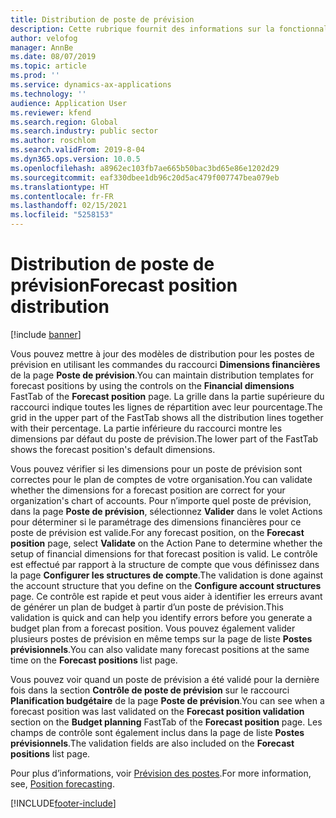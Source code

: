```yaml
---
title: Distribution de poste de prévision
description: Cette rubrique fournit des informations sur la fonctionnalité de budgétisation de poste disponible pour le secteur public.
author: velofog
manager: AnnBe
ms.date: 08/07/2019
ms.topic: article
ms.prod: ''
ms.service: dynamics-ax-applications
ms.technology: ''
audience: Application User
ms.reviewer: kfend
ms.search.region: Global
ms.search.industry: public sector
ms.author: roschlom
ms.search.validFrom: 2019-8-04
ms.dyn365.ops.version: 10.0.5
ms.openlocfilehash: a8962ec103fb7ae665b50bac3bd65e86e1202d29
ms.sourcegitcommit: eaf330dbee1db96c20d5ac479f007747bea079eb
ms.translationtype: HT
ms.contentlocale: fr-FR
ms.lasthandoff: 02/15/2021
ms.locfileid: "5258153"
---
```

# <a name="forecast-position-distribution"></a><span data-ttu-id="f73f4-103">Distribution de poste de prévision</span><span class="sxs-lookup"><span data-stu-id="f73f4-103">Forecast position distribution</span></span> 

[!include [banner](../includes/banner.md)]

 
<span data-ttu-id="f73f4-104">Vous pouvez mettre à jour des modèles de distribution pour les postes de prévision en utilisant les commandes du raccourci **Dimensions financières** de la page **Poste de prévision**.</span><span class="sxs-lookup"><span data-stu-id="f73f4-104">You can maintain distribution templates for forecast positions by using the controls on the **Financial dimensions** FastTab of the **Forecast position** page.</span></span> <span data-ttu-id="f73f4-105">La grille dans la partie supérieure du raccourci indique toutes les lignes de répartition avec leur pourcentage.</span><span class="sxs-lookup"><span data-stu-id="f73f4-105">The grid in the upper part of the FastTab shows all the distribution lines together with their percentage.</span></span> <span data-ttu-id="f73f4-106">La partie inférieure du raccourci montre les dimensions par défaut du poste de prévision.</span><span class="sxs-lookup"><span data-stu-id="f73f4-106">The lower part of the FastTab shows the forecast position's default dimensions.</span></span>

<span data-ttu-id="f73f4-107">Vous pouvez vérifier si les dimensions pour un poste de prévision sont correctes pour le plan de comptes de votre organisation.</span><span class="sxs-lookup"><span data-stu-id="f73f4-107">You can validate whether the dimensions for a forecast position are correct for your organization's chart of accounts.</span></span> <span data-ttu-id="f73f4-108">Pour n’importe quel poste de prévision, dans la page **Poste de prévision**, sélectionnez **Valider** dans le volet Actions pour déterminer si le paramétrage des dimensions financières pour ce poste de prévision est valide.</span><span class="sxs-lookup"><span data-stu-id="f73f4-108">For any forecast position, on the **Forecast position** page, select **Validate** on the Action Pane to determine whether the setup of financial dimensions for that forecast position is valid.</span></span> <span data-ttu-id="f73f4-109">Le contrôle est effectué par rapport à la structure de compte que vous définissez dans la page **Configurer les structures de compte**.</span><span class="sxs-lookup"><span data-stu-id="f73f4-109">The validation is done against the account structure that you define on the **Configure account structures** page.</span></span> <span data-ttu-id="f73f4-110">Ce contrôle est rapide et peut vous aider à identifier les erreurs avant de générer un plan de budget à partir d’un poste de prévision.</span><span class="sxs-lookup"><span data-stu-id="f73f4-110">This validation is quick and can help you identify errors before you generate a budget plan from a forecast position.</span></span> <span data-ttu-id="f73f4-111">Vous pouvez également valider plusieurs postes de prévision en même temps sur la page de liste **Postes prévisionnels**.</span><span class="sxs-lookup"><span data-stu-id="f73f4-111">You can also validate many forecast positions at the same time on the **Forecast positions** list page.</span></span>

<span data-ttu-id="f73f4-112">Vous pouvez voir quand un poste de prévision a été validé pour la dernière fois dans la section **Contrôle de poste de prévision** sur le raccourci **Planification budgétaire** de la page **Poste de prévision**.</span><span class="sxs-lookup"><span data-stu-id="f73f4-112">You can see when a forecast position was last validated on the **Forecast position validation** section on the **Budget planning** FastTab of the **Forecast position** page.</span></span> <span data-ttu-id="f73f4-113">Les champs de contrôle sont également inclus dans la page de liste **Postes prévisionnels**.</span><span class="sxs-lookup"><span data-stu-id="f73f4-113">The validation fields are also included on the **Forecast positions** list page.</span></span>

<span data-ttu-id="f73f4-114">Pour plus d’informations, voir [Prévision des postes](../budgeting/position-forecasting.md).</span><span class="sxs-lookup"><span data-stu-id="f73f4-114">For more information, see, [Position forecasting](../budgeting/position-forecasting.md).</span></span>


[!INCLUDE[footer-include](../../includes/footer-banner.md)]